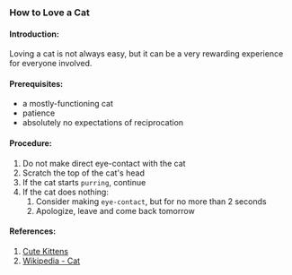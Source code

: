 ### How to Love a Cat ###


#### Introduction: ####
Loving a cat is not always easy, but it can be a very rewarding experience for everyone involved.


#### Prerequisites: ####
* a mostly-functioning cat
* patience
* absolutely no expectations of reciprocation


#### Procedure: ####
1. Do not make direct eye-contact with the cat
1. Scratch the top of the cat's head
1. If the cat starts `purring`, continue
1. If the cat does nothing:
   1. Consider making `eye-contact`, but for no more than 2 seconds
   1. Apologize, leave and come back tomorrow


#### References: ####
1. [Cute Kittens](https://www.youtube.com/watch?v=SB-qEYVdvXA)
1. [Wikipedia - Cat](https://en.wikipedia.org/wiki/Cat/)
